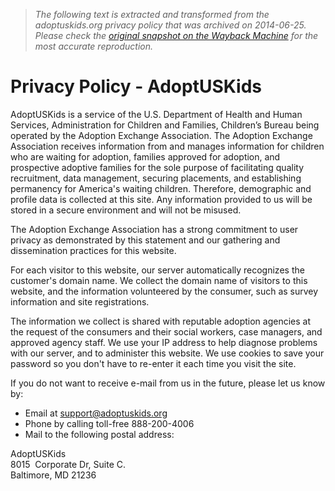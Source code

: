 > *The following text is extracted and transformed from the adoptuskids.org privacy policy that was archived on 2014-06-25. Please check the [original snapshot on the Wayback Machine](https://web.archive.org/web/20140625052658id_/http%3A//www.adoptuskids.org/privacy-policy) for the most accurate reproduction.*

# Privacy Policy - AdoptUSKids

AdoptUSKids is a service of the U.S. Department of Health and Human Services, Administration for Children and Families, Children’s Bureau being operated by the Adoption Exchange Association. The Adoption Exchange Association receives information from and manages information for children who are waiting for adoption, families approved for adoption, and prospective adoptive families for the sole purpose of facilitating quality recruitment, data management, securing placements, and establishing permanency for America's waiting children. Therefore, demographic and profile data is collected at this site. Any information provided to us will be stored in a secure environment and will not be misused.

The Adoption Exchange Association has a strong commitment to user privacy as demonstrated by this statement and our gathering and dissemination practices for this website.

For each visitor to this website, our server automatically recognizes the customer's domain name. We collect the domain name of visitors to this website, and the information volunteered by the consumer, such as survey information and site registrations.

The information we collect is shared with reputable adoption agencies at the request of the consumers and their social workers, case managers, and approved agency staff. We use your IP address to help diagnose problems with our server, and to administer this website. We use cookies to save your password so you don't have to re-enter it each time you visit the site.

If you do not want to receive e-mail from us in the future, please let us know by:

  * Email at [support@adoptuskids.org](mailto:support@adoptuskids.org)
  * Phone by calling toll-free 888-200-4006
  * Mail to the following postal address:

AdoptUSKids  
8015  Corporate Dr, Suite C.  
Baltimore, MD 21236



